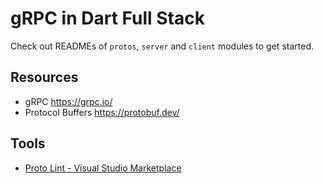# gRPC in Dart Full Stack

Check out READMEs of `protos`, `server` and `client` modules to get started.

## Resources

- gRPC https://grpc.io/
- Protocol Buffers https://protobuf.dev/

## Tools

- [Proto Lint - Visual Studio Marketplace](https://marketplace.visualstudio.com/items?itemName=Plex.vscode-protolint)
